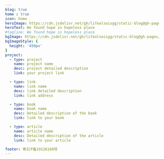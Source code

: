 ```yaml
---
blog: true
home : true
icon: home
heroImage: https://cdn.jsdelivr.net/gh/lifealsoisgg/static-blog@gh-pages/heroImage.png
heroText: We found hope in hopeless place
#tagline: We found hope in hopeless place
bgImage: https://cdn.jsdelivr.net/gh/lifealsoisgg/static-blog@gh-pages/bgImage.jpg
bgImageStyle: {
  height: '450px'
}
project:
  - type: project
    name: project name
    desc: project detailed description
    link: your project link

  - type: link
    name: link name
    desc: link detailed description
    link: link address

  - type: book
    name: book name
    desc: Detailed description of the book
    link: link to your book

  - type: article
    name: article name
    desc: Detailed description of the article
    link: link to your article

footer: 粤ICP备19126168号
---
```


